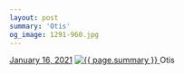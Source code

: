 ```yaml
---
layout: post
summary: 'Otis'
og_image: 1291-960.jpg
---
```


<p>
  <time>
    <a href="/1291">January 16, 2021</a>
  </time>
  <a href="/1291">
    <img src="{{ site.assets_url }}/1291-480.jpg" srcset="{{ site.assets_url }}/1291-240.jpg 240w, {{ site.assets_url }}/1291-480.jpg 480w, {{ site.assets_url }}/1291-720.jpg 720w, {{ site.assets_url }}/1291-960.jpg 960w" sizes="(min-width: 700px) 50vw, calc(100vw - 2rem)" alt="{{ page.summary }}" />
  </a>
  <span>Otis</span>
</p>
